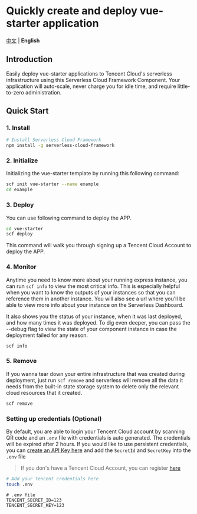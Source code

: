 # Quickly create and deploy vue-starter application

[中文](./README.md) | **English**

## Introduction

Easily deploy vue-starter applications to Tencent Cloud's serverless infrastructure using this Serverless Cloud Framework Component.
Your application will auto-scale, never charge you for idle time, and require little-to-zero administration.

## Quick Start

### 1. Install

```bash
# Install Serverless Cloud Framework
npm install -g serverless-cloud-framework
```

### 2. Initialize

Initializing the vue-starter template by running this following command:

```bash
scf init vue-starter --name example
cd example
```

### 3. Deploy

You can use following command to deploy the APP.

```bash
cd vue-starter
scf deploy
```

This command will walk you through signing up a Tencent Cloud Account to deploy the APP.

### 4. Monitor

Anytime you need to know more about your running express instance, you can run `scf info` to view the most critical info. 
This is especially helpful when you want to know the outputs of your instances so that you can reference them in another instance. 
You will also see a url where you'll be able to view more info about your instance on the Serverless Dashboard.

It also shows you the status of your instance, when it was last deployed, and how many times it was deployed. 
To dig even deeper, you can pass the --debug flag to view the state of your component instance in case the deployment failed for any reason.

```bash
scf info
```

### 5. Remove

If you wanna tear down your entire infrastructure that was created during deployment, 
just run `scf remove` and serverless will remove all the data it needs from the built-in state storage system to delete only the relevant cloud resources that it created.

```bash
scf remove
```

### Setting up credentials (Optional)

By default, you are able to login your Tencent Cloud account by scanning QR code and an `.env` file with credentials is auto generated.
The credentials will be expired after 2 hours.
If you would like to use persistent credentials, 
you can [create an API Key here](https://console.cloud.tencent.com/cam/capi) and add the `SecretId` and `SecretKey` into the `.env` file

> If you don's have a Tencent Cloud Account, you can register [here](https://cloud.tencent.com/register)

```bash
# Add your Tencent credentials here
touch .env
```


```
# .env file
TENCENT_SECRET_ID=123
TENCENT_SECRET_KEY=123
```
